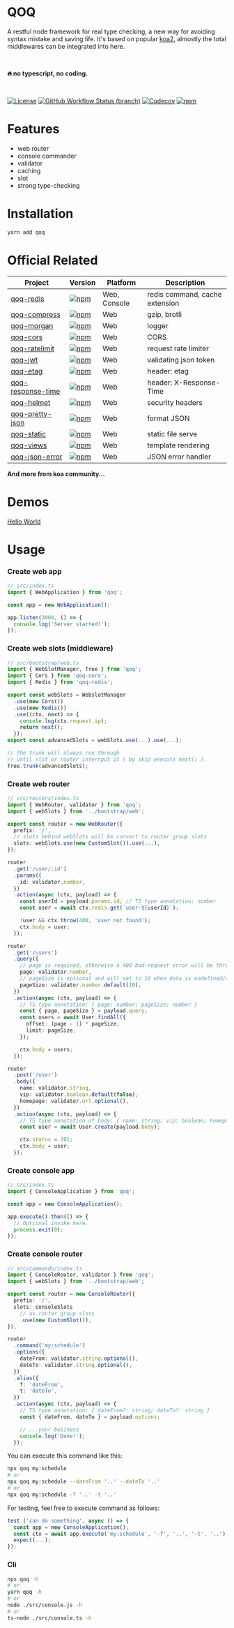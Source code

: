 # QOQ

A restful node framework for real type checking, a new way for avoiding syntax mistake and saving life. It's based on popular [koa2](https://github.com/koajs/koa), almostly the total middlewares can be integrated into here.

<br>

**🔥 no typescript, no coding.**

<br>

[![License](https://img.shields.io/github/license/qoq-ts/qoq)](https://github.com/qoq-ts/qoq/blob/master/LICENSE)
[![GitHub Workflow Status (branch)](https://img.shields.io/github/workflow/status/qoq-ts/qoq/CI/master)](https://github.com/qoq-ts/qoq/actions)
[![Codecov](https://img.shields.io/codecov/c/github/qoq-ts/qoq)](https://codecov.io/gh/qoq-ts/qoq)
[![npm](https://img.shields.io/npm/v/qoq)](https://www.npmjs.com/package/qoq)

# Features

- web router
- console commander
- validator
- caching
- slot
- strong type-checking

# Installation

```bash
yarn add qoq
```

# Official Related

| Project                                                          | Version                                                                                                   | Platform     | Description                    |
| ---------------------------------------------------------------- | --------------------------------------------------------------------------------------------------------- | ------------ | ------------------------------ |
| [qoq-redis](https://github.com/qoq-ts/qoq-redis)                 | [![npm](https://img.shields.io/npm/v/qoq-redis)](https://www.npmjs.com/package/qoq-redis)                 | Web, Console | redis command, cache extension |
| [qoq-compress](https://github.com/qoq-ts/qoq-compress)           | [![npm](https://img.shields.io/npm/v/qoq-compress)](https://www.npmjs.com/package/qoq-compress)           | Web          | gzip, brotli                   |
| [qoq-morgan](https://github.com/qoq-ts/qoq-morgan)               | [![npm](https://img.shields.io/npm/v/qoq-morgan)](https://www.npmjs.com/package/qoq-morgan)               | Web          | logger                         |
| [qoq-cors](https://github.com/qoq-ts/qoq-cors)                   | [![npm](https://img.shields.io/npm/v/qoq-cors)](https://www.npmjs.com/package/qoq-cors)                   | Web          | CORS                           |
| [qoq-ratelimit](https://github.com/qoq-ts/qoq-ratelimit)         | [![npm](https://img.shields.io/npm/v/qoq-ratelimit)](https://www.npmjs.com/package/qoq-ratelimit)         | Web          | request rate limiter           |
| [qoq-jwt](https://github.com/qoq-ts/qoq-jwt)                     | [![npm](https://img.shields.io/npm/v/qoq-jwt)](https://www.npmjs.com/package/qoq-jwt)                     | Web          | validating json token          |
| [qoq-etag](https://github.com/qoq-ts/qoq-etag)                   | [![npm](https://img.shields.io/npm/v/qoq-etag)](https://www.npmjs.com/package/qoq-etag)                   | Web          | header: etag                   |
| [qoq-response-time](https://github.com/qoq-ts/qoq-response-time) | [![npm](https://img.shields.io/npm/v/qoq-response-time)](https://www.npmjs.com/package/qoq-response-time) | Web          | header: X-Response-Time        |
| [qoq-helmet](https://github.com/qoq-ts/qoq-helmet)               | [![npm](https://img.shields.io/npm/v/qoq-helmet)](https://www.npmjs.com/package/qoq-helmet)               | Web          | security headers               |
| [qoq-pretty-json](https://github.com/qoq-ts/qoq-pretty-json)     | [![npm](https://img.shields.io/npm/v/qoq-pretty-json)](https://www.npmjs.com/package/qoq-pretty-json)     | Web          | format JSON                    |
| [qoq-static](https://github.com/qoq-ts/qoq-static)               | [![npm](https://img.shields.io/npm/v/qoq-static)](https://www.npmjs.com/package/qoq-static)               | Web          | static file serve              |
| [qoq-views](https://github.com/qoq-ts/qoq-views)                 | [![npm](https://img.shields.io/npm/v/qoq-views)](https://www.npmjs.com/package/qoq-views)                 | Web          | template rendering             |
| [qoq-json-error](https://github.com/qoq-ts/qoq-json-error)       | [![npm](https://img.shields.io/npm/v/qoq-json-error)](https://www.npmjs.com/package/qoq-json-error)       | Web          | JSON error handler             |

**And more from koa community...**

# Demos

[Hello World](https://github.com/qoq-ts/demo-qoq-hello-world)

# Usage

### Create web app

```typescript
// src/index.ts
import { WebApplication } from 'qoq';

const app = new WebApplication();

app.listen(3000, () => {
  console.log('Server started!');
});
```

### Create web slots (middleware)

```typescript
// src/bootstrap/web.ts
import { WebSlotManager, Tree } from 'qoq';
import { Cors } from 'qoq-cors';
import { Redis } from 'qoq-redis';

export const webSlots = WebslotManager
  .use(new Cors())
  .use(new Redis())
  .use((ctx, next) => {
    console.log(ctx.request.ip);
    return next();
  });
export const advancedSlots = webSlots.use(...).use(...);

// the trunk will always run through
// until slot or router interrput it ( by skip execute next() ).
Tree.trunk(advancedSlots);
```

### Create web router

```typescript
// src/routers/index.ts
import { WebRouter, validator } from 'qoq';
import { webSlots } from '../bootstrap/web';

export const router = new WebRouter({
  prefix: '/',
  // slots behind webSlots will be convert to router group slots
  slots: webSlots.use(new CustomSlot()).use(...),
});

router
  .get('/user/:id')
  .params({
    id: validator.number,
  })
  .action(async (ctx, payload) => {
    const userId = payload.params.id; // TS type annotation: number
    const user = await ctx.redis.get(`user-${userId}`);

    !user && ctx.throw(400, 'user not found');
    ctx.body = user;
  });

router
  .get('/users')
  .query({
    // page is required, otherwise a 400 bad-request error will be thrown.
    page: validator.number,
    // pageSize is optional and will set to 10 when data is undefined/null.
    pageSize: validator.number.default(10),
  })
  .action(async (ctx, payload) => {
    // TS type annotation: { page: number; pageSize: number }
    const { page, pageSize } = payload.query;
    const users = await User.findAll({
      offset: (page - 1) * pageSize,
      limit: pageSize,
    });

    ctx.body = users;
  });

router
  .post('/user')
  .body({
    name: validator.string,
    vip: validator.boolean.default(false),
    homepage: validator.url.optional(),
  })
  .action(async (ctx, payload) => {
    // TS type annotation of body: { name: string; vip: boolean; homepage?: string }
    const user = await User.create(payload.body);

    ctx.status = 201;
    ctx.body = user;
  });
```

### Create console app

```typescript
// src/index.ts
import { ConsoleApplication } from 'qoq';

const app = new ConsoleApplication();

app.execute().then(() => {
  // Optional invoke here.
  process.exit(0);
});
```

### Create console router

```typescript
// src/commands/index.ts
import { ConsoleRouter, validator } from 'qoq';
import { webSlots } from '../bootstrap/web';

export const router = new ConsoleRouter({
  prefix: '/',
  slots: consoleSlots
    // as router group slots
    .use(new CustomSlot()),
});

router
  .command('my:schedule')
  .options({
    dateFrom: validator.string.optional(),
    dateTo: validator.string.optional(),
  })
  .alias({
    f: 'dateFrom',
    t: 'dateTo',
  })
  .action(async (ctx, payload) => {
    // TS type annotation: { dateFrom?: string; dateTo?: string }
    const { dateFrom, dateTo } = payload.options;

    // ...your business
    console.log('Done!');
  });
```

You can execute this command like this:

```bash
npx qoq my:schedule
# or
npx qoq my:schedule --dateFrom '..' --dateTo '..'
# or
npx qoq my:schedule -f '..' -t '..'
```

For testing, feel free to execute command as follows:

```typescript
test ('can do something', async () => {
  const app = new ConsoleApplication();
  const ctx = await app.execute('my:schedule', '-f', '..', '-t', '..');
  expect(...);
});
```

### Cli

```bash
npx qoq -h
# or
yarn qoq -h
# or
node ./src/console.js -h
# or
ts-node ./src/console.ts -h
```
